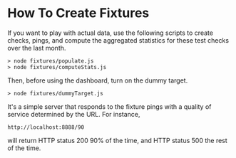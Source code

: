How To Create Fixtures
======================

If you want to play with actual data, use the following scripts to create checks, pings, and compute the aggregated statistics for these test checks over the last month.

    > node fixtures/populate.js
    > node fixtures/computeStats.js

Then, before using the dashboard, turn on the dummy target.

    > node fixtures/dummyTarget.js

It's a simple server that responds to the fixture pings with a quality of service determined by the URL. For instance,

    http://localhost:8888/90

will return HTTP status 200 90% of the time, and HTTP status 500 the rest of the time.
